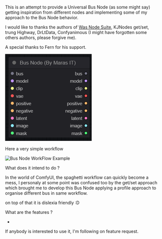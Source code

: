 This is an attempt to provide a Universal Bus Node (as some might say) getting inspiration from different nodes and implementing some of my approach to the Bus Node behavior.

I would like to thanks the authors of [Was Node Suite](https://github.com/WASasquatch/was-node-suite-comfyui), KJNodes get/set, trung Highway, DrLtData, Confyanimous (I might have forgotten some others authors, please forgive me). 

A special thanks to Fern for his support.

![Bus Node](./docs/img/bus-node.png)

Here a very simple workflow

![Bus Node WorkFlow Example](bus-node-workflow-example.png)

What does it intend to do ?

In the world of ComfyUI, the spaghetti workflow can quickly become a mess, I personaly at some point was confused too by the get/set approach which brought me to develop this Bus Node applying a profile approach to organise different bus in same workflow.

on top of that it is dislexia friendly :D

What are the features ?

- 

If anybody is interested to use it, I'm following on feature request.
